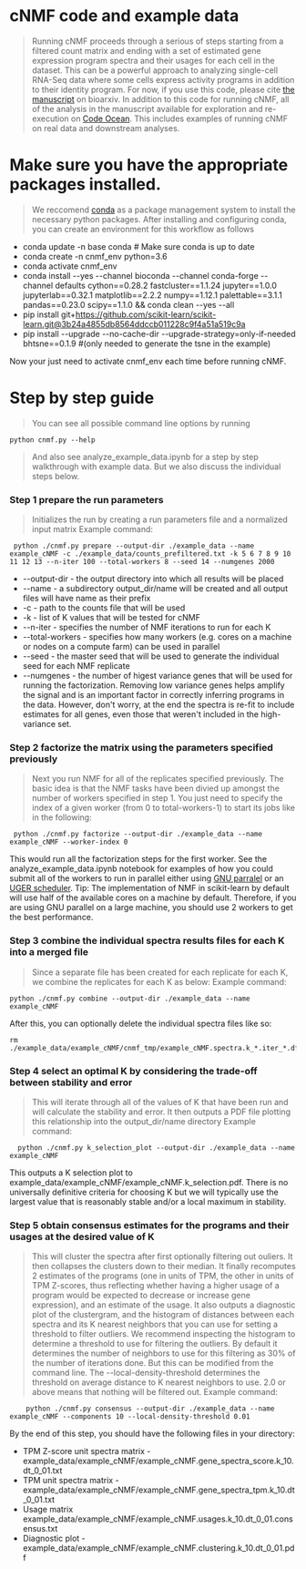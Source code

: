# cNMF code and example data

> Running cNMF proceeds through a serious of steps starting from a filtered count matrix and ending with a set of estimated gene expression program spectra and their usages for each cell in the dataset. This can be a powerful approach to analyzing single-cell RNA-Seq data where some cells express activity programs in addition to their identity program. For now, if you use this code, please cite [the manuscript](https://www.biorxiv.org/content/early/2018/04/30/310599) on bioarxiv. In addition to this code for running cNMF, all of the analysis in the manuscript available for exploration and re-execution on [Code Ocean](https://codeocean.com/2018/11/20/identifying-gene-expression-programs-of-cell-type-identity-and-cellular-activity-with-single-cell-rna-seq/code). This includes examples of running cNMF on real data and downstream analyses.


# Make sure you have the appropriate packages installed.
> We reccomend [conda](https://conda.io/miniconda.html) as a package management system to install the necessary python packages. After installing and configuring conda, you can create an environment for this workflow as follows
   - conda update -n base conda # Make sure conda is up to date
   - conda create -n cnmf_env python=3.6
   - conda activate cnmf_env
   - conda install --yes --channel bioconda --channel conda-forge --channel defaults cython==0.28.2 fastcluster==1.1.24 jupyter==1.0.0 jupyterlab==0.32.1 matplotlib==2.2.2 numpy==1.12.1 palettable==3.1.1 pandas==0.23.0 scipy==1.1.0 && conda clean --yes --all
   - pip install git+https://github.com/scikit-learn/scikit-learn.git@3b24a4855db8564ddccb011228c9f4a51a519c9a
   - pip install --upgrade --no-cache-dir --upgrade-strategy=only-if-needed bhtsne==0.1.9 #(only needed to generate the tsne in the example)
   
   Now your just need to activate cnmf_env each time before running cNMF.

# Step by step guide 
> You can see all possible command line options by running
```
python cnmf.py --help
```

> And also see analyze_example_data.ipynb for a step by step walkthrough with example data. But we also discuss the individual steps below.

### Step 1 prepare the run parameters
> Initializes the run by creating a run parameters file and a normalized input matrix
  Example command:
  ```
   python ./cnmf.py prepare --output-dir ./example_data --name example_cNMF -c ./example_data/counts_prefiltered.txt -k 5 6 7 8 9 10 11 12 13 --n-iter 100 --total-workers 8 --seed 14 --numgenes 2000
  ```
  - --output-dir - the output directory into which all results will be placed
  - --name - a subdirectory output_dir/name will be created and all output files will have name as their prefix
  - -c - path to the counts file that will be used
  - -k - list of K values that will be tested for cNMF
  - --n-iter - specifies the number of NMF iterations to run for each K
  - --total-workers - specifies how many workers (e.g. cores on a machine or nodes on a compute farm) can be used in parallel
  - --seed - the master seed that will be used to generate the individual seed for each NMF replicate
  - --numgenes - the number of higest variance genes that will be used for running the factorization. Removing low variance genes helps amplify the signal and is an important factor in correctly inferring programs in the data. However, don't worry, at the end the spectra is re-fit to include estimates for all genes, even those that weren't included in the high-variance set.

### Step 2 factorize the matrix using the parameters specified previously
> Next you run NMF for all of the replicates specified previously. The basic idea is that the NMF tasks have been divied up amongst the number of workers specified in step 1. You just need to specify the index of a given worker (from 0 to total-workers-1) to start its jobs like in the following:
  ```
   python ./cnmf.py factorize --output-dir ./example_data --name example_cNMF --worker-index 0 
  ```
This would run all the factorization steps for the first worker. See the analyze_example_data.ipynb notebook for examples of how you could submit all of the workers to run in parallel either      using [GNU parralel](https://www.gnu.org/software/parallel/) or an [UGER scheduler](http://www.univa.com/resources/files/univa_user_guide_univa__grid_engine_854.pdf). Tip: The implementation of
NMF in scikit-learn by default will use half of the available cores on a machine by default. Therefore, if you are using GNU parallel on a large machine, you should use 2 workers to get the best performance.
  
### Step 3 combine the individual spectra results files for each K into a merged file
> Since a separate file has been created for each replicate for each K, we combine the replicates for each K as below:
Example command:
  ```
  python ./cnmf.py combine --output-dir ./example_data --name example_cNMF
  ```
After this, you can optionally delete the individual spectra files like so:
  ```
  rm ./example_data/example_cNMF/cnmf_tmp/example_cNMF.spectra.k_*.iter_*.df.npz
  ```
  
### Step 4 select an optimal K by considering the trade-off between stability and error
> This will iterate through all of the values of K that have been run and will calculate the stability and error.
It then outputs a PDF file plotting this relationship into the output_dir/name directory
Example command:
```
  python ./cnmf.py k_selection_plot --output-dir ./example_data --name example_cNMF
```
This outputs a K selection plot to example_data/example_cNMF/example_cNMF.k_selection.pdf. There is no universally definitive criteria for choosing K but we will typically use the largest value that is reasonably stable and/or a local maximum in stability.



### Step 5 obtain consensus estimates for the programs and their usages at the desired value of K
> This will cluster the spectra after first optionally filtering out ouliers. It then collapses the clusters down to their median.
It finally recomputes 2 estimates of the programs (one in units of TPM, the other in units of TPM Z-scores, thus reflecting whether
having a higher usage of a program would be expected to decrease or increase gene expression), and an estimate of the usage. It also
outputs a diagnostic plot of the clustergram, and the histogram of distances between each spectra and its K nearest neighbors that you
can use for setting a threshold to filter outliers. We recommend inspecting the histogram to determine a threshold to use for filtering
the outliers. By default it determines the number of neighbors to use for this filtering as 30% of the number of iterations done. But this
can be modified from the command line. The --local-density-threshold determines the threshold on average distance to K nearest neighbors to
use. 2.0 or above means that nothing will be filtered out. 
Example command:
```
    python ./cnmf.py consensus --output-dir ./example_data --name example_cNMF --components 10 --local-density-threshold 0.01
```
By the end of this step, you should have the following files in your directory:
   - TPM Z-score unit spectra matrix - example_data/example_cNMF/example_cNMF.gene_spectra_score.k_10.dt_0_01.txt
   - TPM unit spectra matrix - example_data/example_cNMF/example_cNMF.gene_spectra_tpm.k_10.dt_0_01.txt
   - Usage matrix example_data/example_cNMF/example_cNMF.usages.k_10.dt_0_01.consensus.txt
   - Diagnostic plot - example_data/example_cNMF/example_cNMF.clustering.k_10.dt_0_01.pdf
    
    
